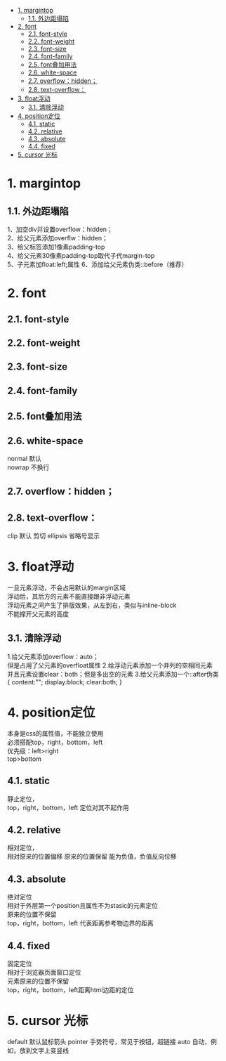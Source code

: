 <!-- TOC -->

- [1. margintop](#1-margintop)
    - [1.1. 外边距塌陷](#11-外边距塌陷)
- [2. font](#2-font)
    - [2.1. font-style](#21-font-style)
    - [2.2. font-weight](#22-font-weight)
    - [2.3. font-size](#23-font-size)
    - [2.4. font-family](#24-font-family)
    - [2.5. font叠加用法](#25-font叠加用法)
    - [2.6. white-space](#26-white-space)
    - [2.7. overflow：hidden；](#27-overflowhidden)
    - [2.8. text-overflow：](#28-text-overflow)
- [3. float浮动](#3-float浮动)
    - [3.1. 清除浮动](#31-清除浮动)
- [4. position定位](#4-position定位)
    - [4.1. static](#41-static)
    - [4.2. relative](#42-relative)
    - [4.3. absolute](#43-absolute)
    - [4.4. fixed](#44-fixed)
- [5. cursor 光标](#5-cursor-光标)

<!-- /TOC -->
# 1. margintop
## 1.1. 外边距塌陷
1、加空div并设置overflow：hidden；  
2、给父元素添加overflw：hidden；  
3、给父标签添加1像素padding-top  
4、给父元素30像素padding-top取代子代margin-top  
5、子元素加float:left;属性
6、添加给父元素伪类::before（推荐）
# 2. font
## 2.1. font-style 
## 2.2. font-weight
## 2.3. font-size
## 2.4. font-family
## 2.5. font叠加用法
## 2.6. white-space
normal 默认  
nowrap 不换行  
## 2.7. overflow：hidden；
## 2.8. text-overflow：
clip 默认 剪切
ellipsis 省略号显示
# 3. float浮动
一旦元素浮动，不会占用默认的margin区域  
浮动后，其后方的元素不能直接跟非浮动元素  
浮动元素之间产生了排版效果，从左到右，类似与inline-block  
不能撑开父元素的高度  
## 3.1. 清除浮动
1.给父元素添加overflow：auto；  
但是占用了父元素的overfloat属性
2.给浮动元素添加一个并列的空相同元素  
并且元素设置clear：both；但是多出空的元素
3.给父元素添加一个::after伪类  
{
    content:"";
    display:block;
    clear:both;
}
# 4. position定位
本身是css的属性值，不能独立使用  
必须搭配top，right，bottom，left  
优先级：left>right  
top>bottom
## 4.1. static
静止定位，  
top，right，bottom，left 定位对其不起作用
## 4.2. relative
相对定位，  
相对原来的位置偏移
原来的位置保留
能为负值，负值反向位移
## 4.3. absolute
绝对定位  
相对于外层第一个position且属性不为stasic的元素定位  
原来的位置不保留  
top，right，bottom，left 代表距离参考物边界的距离  
## 4.4. fixed
固定定位  
相对于浏览器页面窗口定位  
元素原来的位置不保留  
top，right，bottom，left距离html边距的定位  
# 5. cursor 光标
default 默认鼠标箭头
pointer 手势符号，常见于按钮，超链接
auto 自动，例如，放到文字上变竖线

